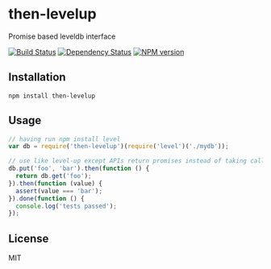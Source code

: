 # then-levelup

Promise based leveldb interface

[![Build Status](https://img.shields.io/travis/then/then-levelup/master.svg)](https://travis-ci.org/then/then-levelup)
[![Dependency Status](https://img.shields.io/gemnasium/then/then-levelup.svg)](https://gemnasium.com/then/then-levelup)
[![NPM version](https://img.shields.io/npm/v/then-levelup.svg)](https://www.npmjs.org/package/then-levelup)

## Installation

    npm install then-levelup

## Usage

```js
// having run npm install level
var db = require('then-levelup')(require('level')('./mydb'));

// use like level-up except APIs return promises instead of taking callbacks
db.put('foo', 'bar').then(function () {
  return db.get('foo');
}).then(function (value) {
  assert(value === 'bar');
}).done(function () {
  console.log('tests passed');
});
```

## License

  MIT
